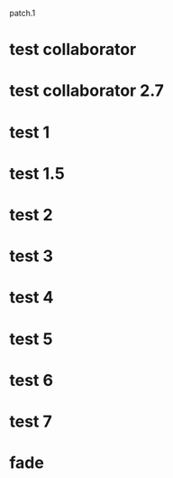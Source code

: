 patch.1

# test collaborator

# test collaborator 2.7

# test 1

# test 1.5

# test 2

# test 3

# test 4

# test 5

# test 6

# test 7

# fade
